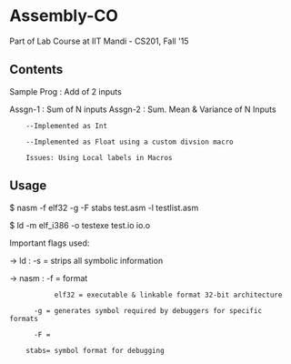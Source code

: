 # Assembly-CO
Part of Lab Course at IIT Mandi - CS201, Fall '15

## Contents

Sample Prog : Add of 2 inputs

Assgn-1 	: Sum of N inputs
Assgn-2		: Sum. Mean & Variance of N Inputs

		--Implemented as Int

		--Implemented as Float using a custom divsion macro

		Issues: Using Local labels in Macros

## Usage

$ nasm -f elf32 -g -F stabs test.asm -l testlist.asm

$ ld -m elf_i386 -o testexe test.io io.o

Important flags used:

-> ld 	: -s = strips all symbolic information

-> nasm	: -f = format

			   elf32 = executable & linkable format 32-bit architecture

		  -g = generates symbol required by debuggers for specific 		formats

		  -F = 

		stabs= symbol format for debugging